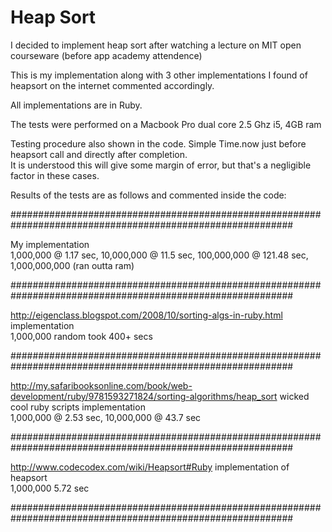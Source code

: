 Heap Sort
=========

I decided to implement heap sort after watching a lecture on MIT open courseware (before app academy attendence)  

This is my implementation along with 3 other implementations I found of heapsort on the internet commented accordingly.

All implementations are in Ruby.


The tests were performed on a Macbook Pro dual core 2.5 Ghz i5, 4GB ram

Testing procedure also shown in the code. Simple Time.now just before heapsort call and directly after completion.  
It is understood this will give some margin of error, but that's a negligible factor in these cases.

Results of the tests are as follows and commented inside the code:

###########################################################################################################

My implementation  
1,000,000 @ 1.17 sec, 10,000,000 @ 11.5 sec, 100,000,000 @ 121.48 sec, 1,000,000,000 (ran outta ram)

###########################################################################################################

http://eigenclass.blogspot.com/2008/10/sorting-algs-in-ruby.html implementation  
1,000,000 random took 400+ secs

###########################################################################################################

http://my.safaribooksonline.com/book/web-development/ruby/9781593271824/sorting-algorithms/heap_sort
wicked cool ruby scripts implementation  
1,000,000 @ 2.53 sec, 10,000,000 @ 43.7 sec

###########################################################################################################

http://www.codecodex.com/wiki/Heapsort#Ruby
implementation of heapsort  
1,000,000 5.72 sec

###########################################################################################################


